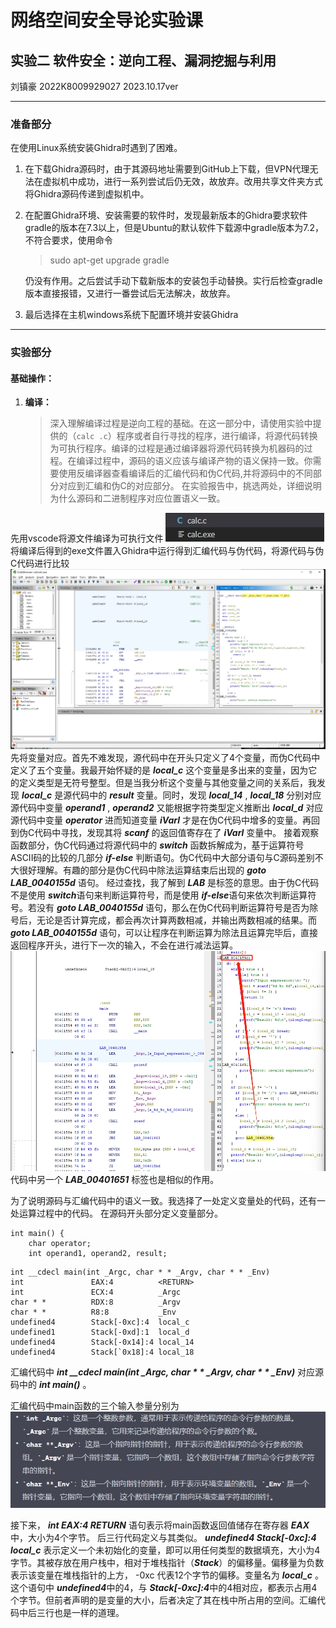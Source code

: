 # 网络空间安全导论实验课  
## 实验二 软件安全：逆向工程、漏洞挖掘与利用  
刘镇豪 2022K8009929027 2023.10.17ver
___
### 准备部分
在使用Linux系统安装Ghidra时遇到了困难。
1. 在下载Ghidra源码时，由于其源码地址需要到GitHub上下载，但VPN代理无法在虚拟机中成功，进行一系列尝试后仍无效，故放弃。改用共享文件夹方式将Ghidra源码传递到虚拟机中。
2. 在配置Ghidra环境、安装需要的软件时，发现最新版本的Ghidra要求软件gradle的版本在7.3以上，但是Ubuntu的默认软件下载源中gradle版本为7.2，不符合要求，使用命令
    >sudo apt-get upgrade gradle

    仍没有作用。之后尝试手动下载新版本的安装包手动替换。实行后检查gradle版本直接报错，又进行一番尝试后无法解决，故放弃。
3. 最后选择在主机windows系统下配置环境并安装Ghidra
___
### 实验部分

#### 基础操作：
1. **编译：**

    > 深入理解编译过程是逆向工程的基础。在这一部分中，请使用实验中提供的（`calc .c`）程序或者自行寻找的程序，进行编译，将源代码转换为可执行程序。编译的过程是通过编译器将源代码转换为机器码的过程。在编译过程中，源码的语义应该与编译产物的语义保持一致。你需要使用反编译器查看编译后的汇编代码和伪C代码,并将源码中的不同部分对应到汇编和伪C的对应部分。
    > 在实验报告中，挑选两处，详细说明为什么源码和二进制程序对应位置语义一致。

先用vscode将源文件编译为可执行文件
![编译后图片](3.1编译cal.jpg)
将编译后得到的exe文件置入Ghidra中运行得到汇编代码与伪代码，将源代码与伪C代码进行比较
![](使用ghidra得到的汇编代码与伪代码.png)
先将变量对应。首先不难发现，源代码中在开头只定义了4个变量，而伪C代码中定义了五个变量。我最开始怀疑的是 ***local_c*** 这个变量是多出来的变量，因为它的定义类型是无符号整型。但是当我分析这个变量与其他变量之间的关系后，我发现 ***local_c*** 是源代码中的 ***result*** 变量。同时，发现 ***local_14*** , ***local_18*** 分别对应源代码中变量 ***operand1*** , ***operand2***  又能根据字符类型定义推断出 ***local_d*** 对应源代码中变量 ***operator*** 进而知道变量 ***iVarl*** 才是在伪C代码中增多的变量。再回到伪C代码中寻找，发现其将 ***scanf*** 的返回值寄存在了 ***iVarl*** 变量中。
接着观察函数部分，伪C代码通过将源代码中的 ***switch*** 函数拆解成为，基于运算符号ASCII码的比较的几部分 ***if-else*** 判断语句。伪C代码中大部分语句与C源码差别不大很好理解。有趣的部分是伪C代码中除法运算结束后出现的 ***goto LAB_0040155d*** 语句。
经过查找，我了解到 ***LAB*** 是标签的意思。由于伪C代码不是使用 ***switch***语句来判断运算符号，而是使用 ***if-else***语句来依次判断运算符号。若没有 ***goto LAB_0040155d*** 语句，那么在伪C代码判断运算符号是否为除号后，无论是否计算完成，都会再次计算两数相减，并输出两数相减的结果。而 ***goto LAB_0040155d*** 语句，可以让程序在判断运算为除法且运算完毕后，直接返回程序开头，进行下一次的输入，不会在进行减法运算。
![](goto%20LAB_0040155d.png)
代码中另一个 ***LAB_00401651*** 标签也是相似的作用。

为了说明源码与汇编代码中的语义一致。我选择了一处定义变量处的代码，还有一处运算过程中的代码。
在源码开头部分定义变量部分。
~~~
int main() {
    char operator;
    int operand1, operand2, result;
~~~
~~~
int __cdecl main(int _Argc, char * * _Argv, char * * _Env)
int               EAX:4          <RETURN>
int               ECX:4          _Argc
char * *          RDX:8          _Argv
char * *          R8:8           _Env
undefined4        Stack[-0xc]:4  local_c                                 
undefined1        Stack[-0xd]:1  local_d                                
undefined4        Stack[-0x14]:4 local_14        
undefined4        Stack[`0x18]:4 local_18             
~~~ 
汇编代码中 ***int __cdecl main(int _Argc, char * * _Argv, char * * _Env)*** 对应源码中的 ***int main()*** 。

汇编代码中main函数的三个输入参量分别为
![询问chatgpt](询问chatgpt%20%20%20main函数输入参量的含义.png)

接下来， ***int               EAX:4          RETURN*** 语句表示将main函数返回值储存在寄存器 ***EAX*** 中，大小为4个字节。
后三行代码定义与其类似。
***undefined4        Stack[-0xc]:4  local_c*** 表示定义一个未初始化的变量，即可以用任何类型的数据填充，大小为4字节。其被存放在用户栈中，相对于堆栈指针（***Stack***）的偏移量。偏移量为负数表示该变量在堆栈指针的上方， -0xc 代表12个字节的偏移。变量名为 ***local_c***  。这个语句中 ***undefined4***中的4，与 ***Stack[-0xc]:4***中的4相对应，都表示占用4个字节。但前者声明的是变量的大小，后者决定了其在栈中所占用的空间。汇编代码中后三行也是一样的道理。